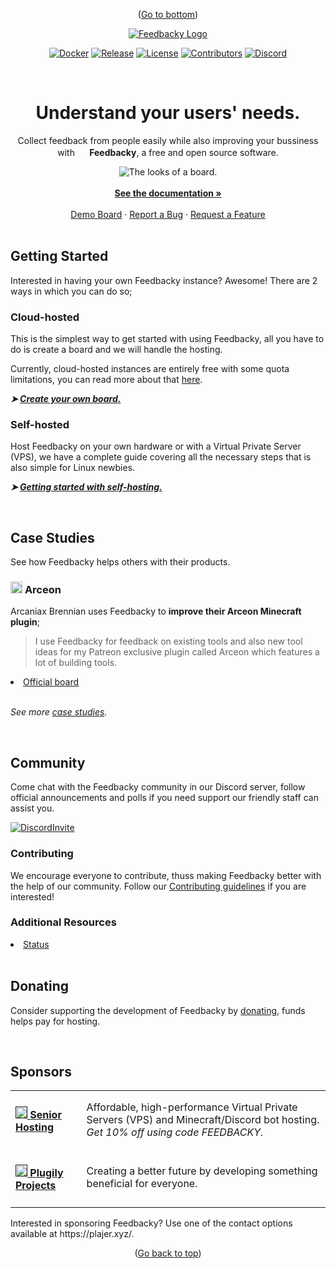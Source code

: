 <!--- Bottom Scroll ---->
<div id="bottom">
    <p align="center">
        (<a href="#bottom">Go to bottom</a>)
    </p>
</div>

<!--- Bradning ---->
<div id="branding">
    <div align="center">
        <a href="https://feedbacky.net">
            <img src="https://cdn.feedbacky.net/static/img/product-brand.png" alt="Feedbacky Logo">
        </a>
    </div>
</div>

<!--- Shields -->
<div id="shields">
    <div align="center">
      
  [![Docker][dockerShield]][dockerURL]
  [![Release][releaseShield]][releaseURL]
  [![License][licenseShield]][licenseURL]
  [![Contributors][contribShield]][contribURL]
  [![Discord][discordShield]][discordURL]        
      
  </div>
</div>

<!--- Slogan ---->
<br />
<div id="slogan">
  <div align="center">
    <h1>Understand your users' needs.</h1>
      <p>Collect feedback from people easily while also improving your bussiness with <img src="https://feedbacky.net/img/logo.webp" height="16px" width="16px"><b> Feedbacky</b>, a free and open source software.</p>
      <img src="https://feedbacky.net/img/features/v1/board.webp" alt="The looks of a board.">        
  </div>
</div>

<!--- Links ---->
<!---
Section inspired by https://github.com/othneildrew/Best-README-Template!
---->
<div id="links">
  <div align="center">
  <br />
    <a href="https://docs.feedbacky.net/"><strong>See the documentation »</strong></a>
  <br />
  <br />
    <a href="https://app.feedbacky.net/b/feedbacky-demo">Demo Board</a>
    ·
    <a href="https://github.com/feedbacky-project/app/issues/new?assignees=&labels=bug&template=bug_report.yml">Report a Bug</a>
    ·
    <a href="https://app.feedbacky.net/b/feedbacky-official">Request a Feature</a>
  </div>
</div>

<!--- Getting Started ---->
<br />
<div id="gettingstarted">
<h2>Getting Started</h2>
  <p>Interested in having your own Feedbacky instance? Awesome! There are 2 ways in which you can do so;</p>
    <h3>Cloud-hosted</h3>
      <p>This is the simplest way to get started with using Feedbacky, all you have to do is create a board and we will handle the hosting.</p>
      <p>Currently, cloud-hosted instances are entirely free with some quota limitations, you can read more about that <a href="https://feedbacky.net/#pricing">here</a>.</p>
        <p><i><b>➤ <a href="">Create your own board.</a></b></i></p>
    <h3>Self-hosted</h3>
      <p>Host Feedbacky on your own hardware or with a Virtual Private Server (VPS), we have a complete guide covering all the necessary steps that is also simple for Linux newbies.</p>
    <p><i><b>➤ <a href="">Getting started with self-hosting.</a></b></i></p>          
</div>

<!--- Case Studies ---->
<br />
<div id="cases">
<h2>Case Studies</h2>
  <p>See how Feedbacky helps others with their products.</p>
    <h3><img src="https://plugily.xyz/assets/img/android-chrome-512x512.png" height="19px" width="19px"> <b>Arceon</b></h3>
    <p>Arcaniax Brennian uses Feedbacky to <b>improve their Arceon Minecraft plugin</b>;</p>
    <blockquote>
    I use Feedbacky for feedback on existing tools and also new tool ideas for my Patreon exclusive plugin called Arceon which features a lot of building tools.
    </blockquote>
    <list>
      <li>
        <a href="">Official board</a>
      </li>
    </list>
    <br>
  <p><i>See more <a href="">case studies</a>.</i></p>
</div>
  
<!--- Community ---->
<br />
<div id="community">
<h2>Community</h2>
  <p>Come chat with the Feedbacky community in our Discord server, follow official announcements and polls if you need support our friendly staff can assist you.</p>

  [![DiscordInvite][discordBanner]][discordInvite]
    
  <h3>Contributing</h3>
  <p>We encourage everyone to contribute, thuss making Feedbacky better with the help of our community. Follow our <a href="/CONTRIBUTING.md">Contributing guidelines</a> if you are interested!</a></p>
  <h3>Additional Resources</h3>
  <list>
    <li>
      <a href="https://status.feedbacky.net">Status</a>
     </li>
  </list>
</div>  
  
<!--- Donating ---->
<br />
<div id="donating">
<h2>Donating</h2>
  <p>Consider supporting the development of Feedbacky by <a href="">donating</a>, funds helps pay for hosting.</p>
</div>
  
<!--- Sponsors ---->
<br />
<div id="sponsors">
<h2>Sponsors</h2>
  <table>
    <tr>
      <td><h4><a href=""><img src="https://cdn.feedbacky.net/static/img/partner-logo.png" height="19px" width="19px"><b> Senior Hosting</b></a></h4></td>
      <td>Affordable, high-performance Virtual Private Servers (VPS) and Minecraft/Discord bot hosting. <br><i>Get 10% off using code FEEDBACKY.</i></td>
    </tr>
    <tr>
      <td><h4><a href=""><img src="https://plugily.xyz/assets/img/android-chrome-512x512.png" height="19px" width="19px"><b> Plugily Projects</b></a></h4></td>
      <td>Creating a better future by developing something beneficial for everyone.</td>
    </tr>
  </table>
 <p>Interested in sponsoring Feedbacky? Use one of the contact options available at https://plajer.xyz/.</p>    
</div>

<!--- Back to top ---->
<div id="top">
    <p align="center">
        (<a href="#branding">Go back to top</a>)
    </p>
</div>

<!--- MARKDOWN LINKS ---->
[dockerShield]: https://img.shields.io/static/v1?style=for-the-badge&logoColor=white&logo=Docker&label=&message=DOCKER%20HUB&color=0db7ed
[dockerURL]: https://hub.docker.com/u/plajer
[releaseShield]: https://img.shields.io/github/v/release/feedbacky-project/app?include_prereleases&style=for-the-badge&labelColor=ecf0f1&color=007bff
[releaseURL]: https://github.com/feedbacky-project/app/releases
[licenseShield]: https://img.shields.io/github/license/feedbacky-project/app.svg?style=for-the-badge&labelColor=ecf0f1&color=007bff
[licenseURL]: https://github.com/feedbacky-project/app/blob/master/LICENSE.txt
[contribShield]: https://img.shields.io/github/contributors/feedbacky-project/app.svg?style=for-the-badge&labelColor=ecf0f1&color=007bff
[contribURL]: https://github.com/feedbacky-project/app/graphs/contributors
[discordShield]: https://img.shields.io/badge/dynamic/json?style=for-the-badge&logoColor=white&logo=Discord&labelColor=5865F2&label=&color=5865F2&suffix=%20MEMBERS&query=approximate_member_count&url=https://discord.com/api/invites/6qCnKh5?with_counts=true&link=
[discordURL]: https://discord.com/invite/6qCnKh5
[discordBanner]: https://discordapp.com/api/guilds/614568773940150288/widget.png?style=banner3
[discordInvite]: https://discord.com/invite/6qCnKh5
